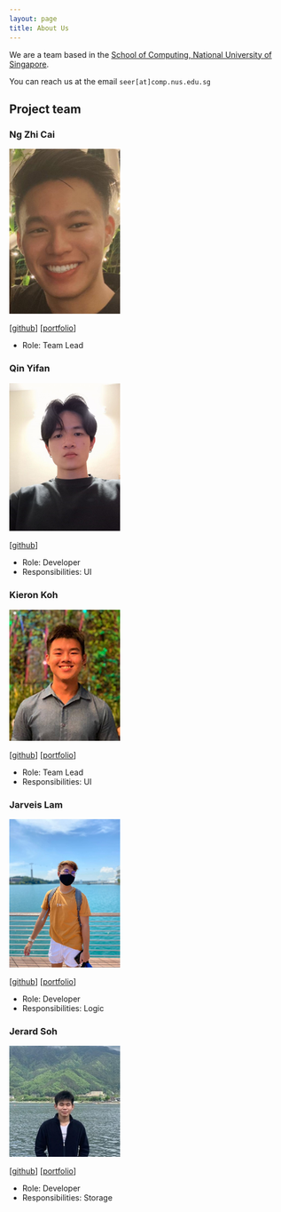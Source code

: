 ```yaml
---
layout: page
title: About Us
---
```


We are a team based in the [School of Computing, National University of Singapore](http://www.comp.nus.edu.sg).

You can reach us at the email `seer[at]comp.nus.edu.sg`

## Project team

### Ng Zhi Cai

<img src="images/nhzaci.png" width="200px">

[[github](https://github.com/nhzaci)]
[[portfolio](./team/nhzaci.md)]

- Role: Team Lead

### Qin Yifan

<img src="images/toahi.png" width="200px">

[[github](http://github.com/toahi)]

- Role: Developer
- Responsibilities: UI

### Kieron Koh

<img src="images/kieron560.png" width="200px">

[[github](http://github.com/kieron560)]
[[portfolio](./team/kieron560.md)]

- Role: Team Lead
- Responsibilities: UI

### Jarveis Lam

<img src="images/jrvslam.png" width="200px">

[[github](http://github.com/jrvslam)]
[[portfolio](./team/jrvslam.md)]

- Role: Developer
- Responsibilities: Logic

### Jerard Soh

<img src="images/jerardsoh.png" width="200px">

[[github](http://github.com/jerardsoh)]
[[portfolio](./team/jerardsoh.md)]

- Role: Developer
- Responsibilities: Storage
